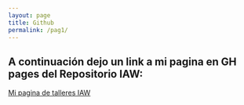 ```yaml
---
layout: page
title: Github
permalink: /pag1/
---
```


## A continuación dejo un link a mi pagina en GH pages del Repositorio IAW:

[Mi pagina de talleres IAW](https://mariocuee38.github.io/iaw/)
